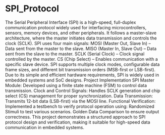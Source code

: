 # SPI_Protocol
The Serial Peripheral Interface (SPI) is a high-speed, full-duplex communication protocol widely used for interfacing microcontrollers, sensors, memory devices, and other peripherals. It follows a master-slave architecture, where the master initiates data transmission and controls the clock (SCLK). SPI uses four main signals:
MOSI (Master Out, Slave In) – Data sent from the master to the slave.
MISO (Master In, Slave Out) – Data sent from the slave to the master.
SCLK (Serial Clock) – Clock signal controlled by the master.
CS (Chip Select) – Enables communication with a specific slave device.
SPI supports multiple clock modes, configurable data frame sizes, and different bit transmission orders (MSB-first or LSB-first). Due to its simple and efficient hardware requirements, SPI is widely used in embedded systems and SoC designs.
Project Implementation
SPI Master Module: Developed using a finite state machine (FSM) to control data transmission.
Clock and Control Signals: Handles SCLK generation and chip select (CS) management for proper synchronization.
Data Transmission: Transmits 12-bit data (LSB-first) via the MOSI line.
Functional Verification: Implemented a testbench to verify protocol operation using:
Randomized Stimuli to test various scenarios.
Golden Data Comparison to ensure output correctness.
This project demonstrates a structured approach to SPI protocol design and verification, making it suitable for high-speed data communication in embedded systems.
